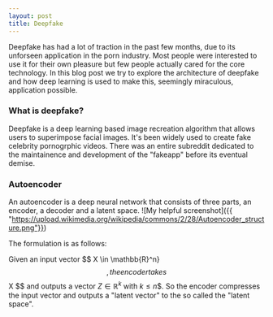 ```yaml
---
layout: post
title: Deepfake
---
```

Deepfake has had a lot of traction in the past few months, due to its unforseen application in the porn industry. Most people were interested to use it for their own pleasure but few people actually cared for the core technology. In this blog post we try to explore the architecture of deepfake and how deep learning is used to make this, seemingly miraculous, application possible.

### What is deepfake?
Deepfake is a deep learning based image recreation algorithm that allows users to superimpose facial images. It's been widely used to create fake celebrity pornogrphic videos. There was an entire subreddit dedicated to the maintainence and development of the "fakeapp" before its eventual demise. 

### Autoencoder
An autoencoder is a deep neural network that consists of three parts, an encoder, a decoder and a latent space.
![My helpful screenshot]({{ "https://upload.wikimedia.org/wikipedia/commons/2/28/Autoencoder_structure.png"}})

The formulation is as follows:

Given an input vector $$ X \in \mathbb{R}^n} $$, the encoder takes $$ X $$ and outputs a vector $Z \in \mathbb{R}^k$ with $k\leq n$$. So the encoder compresses the input vector and outputs a "latent vector" to the so called the "latent space". 
